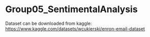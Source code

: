 # Group05_SentimentalAnalysis

Dataset can be downloaded from kaggle: https://www.kaggle.com/datasets/wcukierski/enron-email-dataset
